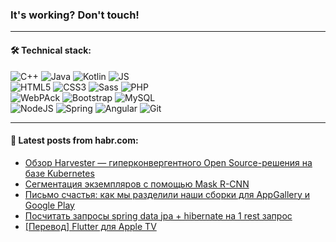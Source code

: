 ### It's working? Don't touch!

---

#### 🛠️ Technical stack:

![C++](https://img.shields.io/badge/C++-informational?logo=c%2B%2B&style=flat&logoColor=white&color=9C033A)
![Java](https://img.shields.io/badge/Java-informational?logo=java&style=flat&logoColor=white&color=007396)
![Kotlin](https://img.shields.io/badge/Kotlin-informational?logo=Kotlin&style=flat&logoColor=white&color=0095D5)
![JS](https://img.shields.io/badge/JS-informational?logo=javaScript&style=flat&logoColor=black&color=F7Df1E) <br>
![HTML5](https://img.shields.io/badge/HTML5-informational?logo=html5&style=flat&logoColor=white&color=E34F26)
![CSS3](https://img.shields.io/badge/CSS3-informational?logo=css3&style=flat&logoColor=white&color=157286)
![Sass](https://img.shields.io/badge/Saas-informational?logo=sass&style=flat&logoColor=white&color=hotpink)
![PHP](https://img.shields.io/badge/PHP-informational?logo=php&style=flat&logoColor=white&color=777BB4) <br>
![WebPAck](https://img.shields.io/badge/WebPack-informational?logo=webPack&style=flat&logoColor=white&color=FF6F00)
![Bootstrap](https://img.shields.io/badge/Bootstrap-informational?logo=Bootstrap&style=flat&logoColor=white&color=7952B3)
![MySQL](https://img.shields.io/badge/MySQL-informational?logo=MySQL&style=flat&logoColor=white&color=00f) <br>
![NodeJS](https://img.shields.io/badge/NodeJS-informational?logo=node.js&style=flat&logoColor=white&color=43853D)
![Spring](https://img.shields.io/badge/Spring-informational?logo=Spring&style=flat&logoColor=white&color=0A9EDC)
![Angular](https://img.shields.io/badge/Vue-informational?logo=vue.js&style=flat&logoColor=white&color=red)
![Git](https://img.shields.io/badge/Git-informational?logo=git&style=flat&logoColor=white&color=darkorange)

___

#### 💬 Latest posts from habr.com:

<!-- BLOG-POST-LIST:START -->
- [Обзор Harvester — гиперконвергентного Open Source-решения на базе Kubernetes](https://habr.com/ru/post/665066/?utm_source=habrahabr&utm_medium=rss&utm_campaign=665066)
- [Сегментация экземпляров с помощью Mask R-CNN](https://habr.com/ru/post/665300/?utm_source=habrahabr&utm_medium=rss&utm_campaign=665300)
- [Письмо счастья: как мы разделили наши сборки для AppGallery и Google Play](https://habr.com/ru/post/665204/?utm_source=habrahabr&utm_medium=rss&utm_campaign=665204)
- [Посчитать запросы spring data jpa + hibernate на 1 rest запрос](https://habr.com/ru/post/665266/?utm_source=habrahabr&utm_medium=rss&utm_campaign=665266)
- [[Перевод] Flutter для Apple TV](https://habr.com/ru/post/665264/?utm_source=habrahabr&utm_medium=rss&utm_campaign=665264)
<!-- BLOG-POST-LIST:END -->
